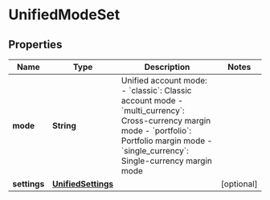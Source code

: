 
# UnifiedModeSet

## Properties

Name | Type | Description | Notes
------------ | ------------- | ------------- | -------------
**mode** | **String** | Unified account mode:  - &#x60;classic&#x60;: Classic account mode - &#x60;multi_currency&#x60;: Cross-currency margin mode - &#x60;portfolio&#x60;: Portfolio margin mode - &#x60;single_currency&#x60;: Single-currency margin mode | 
**settings** | [**UnifiedSettings**](UnifiedSettings.md) |  |  [optional]

